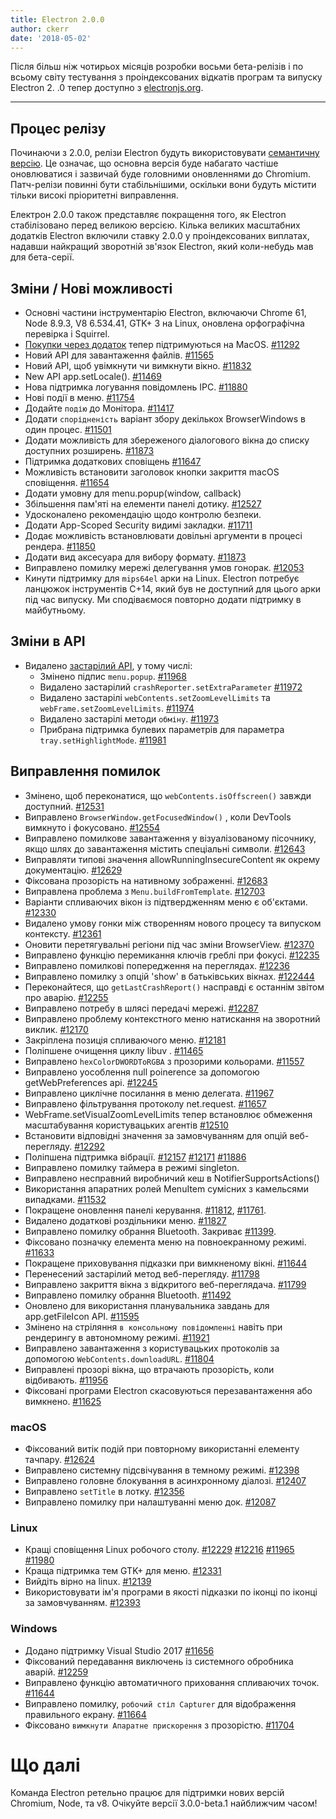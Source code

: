 ```yaml
---
title: Electron 2.0.0
author: ckerr
date: '2018-05-02'
---
```


Після більш ніж чотирьох місяців розробки восьми бета-релізів і по всьому світу тестування з проіндексованих відкатів програм та випуску Electron 2. .0 тепер доступно з [electronjs.org](https://electronjs.org/).

---

## Процес релізу

Починаючи з 2.0.0, релізи Electron будуть використовувати [семантичну версію](https://electronjs.org/blog/electron-2-semantic-boogaloo). Це означає, що основна версія буде набагато частіше оновлюватися і зазвичай буде головними оновленнями до Chromium. Патч-релізи повинні бути стабільнішими, оскільки вони будуть містити тільки високі пріоритетні виправлення.

Електрон 2.0.0 також представляє покращення того, як Electron стабілізовано перед великою версією. Кілька великих масштабних додатків Electron включили ставку 2.0.0 у проіндексованих виплатах, надавши найкращий зворотній зв'язок Electron, який коли-небудь мав для бета-серії.

## Зміни / Нові можливості

 * Основні частини інструментарію Electron, включаючи Chrome 61, Node 8.9.3, V8 6.534.41, GTK+ 3 на Linux, оновлена орфографічна перевірка і Squirrel.
 * [Покупки через додаток](https://electronjs.org/blog/in-app-purchases) тепер підтримуються на MacOS. [#11292](https://github.com/electron/electron/pull/11292)
 * Новий API для завантаження файлів. [#11565](https://github.com/electron/electron/pull/11565)
 * Новий API, щоб увімкнути чи вимкнути вікно. [#11832](https://github.com/electron/electron/pull/11832)
 * New API app.setLocale(). [#11469](https://github.com/electron/electron/pull/11469)
 * Нова підтримка логування повідомлень IPC. [#11880](https://github.com/electron/electron/pull/11880)
 * Нові події в меню. [#11754](https://github.com/electron/electron/pull/11754)
 * Додайте `подію` до Монітора. [#11417](https://github.com/electron/electron/pull/11417)
 * Додати `спорідненість` варіант збору декількох BrowserWindows в один процес. [#11501](https://github.com/electron/electron/pull/11501)
 * Додати можливість для збереженого діалогового вікна до списку доступних розширень. [#11873](https://github.com/electron/electron/pull/11873)
 * Підтримка додаткових сповіщень [#11647](https://github.com/electron/electron/pull/11647)
 * Можливість встановити заголовок кнопки закриття macOS сповіщення. [#11654](https://github.com/electron/electron/pull/11654)
 * Додати умовну для menu.popup(window, callback)
 * Збільшення пам'яті на елементи панелі дотику. [#12527](https://github.com/electron/electron/pull/12527)
 * Удосконалено рекомендацію щодо контролю безпеки.
 * Додати App-Scoped Security видимі закладки. [#11711](https://github.com/electron/electron/pull/11711)
 * Додає можливість встановлювати довільні аргументи в процесі рендера. [#11850](https://github.com/electron/electron/pull/11850)
 * Додати вид аксесуара для вибору формату. [#11873](https://github.com/electron/electron/pull/11873)
 * Виправлено помилку мережі делегування умов гонорак. [#12053](https://github.com/electron/electron/pull/12053)
 * Кинути підтримку для `mips64el` арки на Linux. Electron потребує ланцюжок інструментів C+14, який був не доступний для цього арки під час випуску. Ми сподіваємося повторно додати підтримку в майбутньому.

## Зміни в API

 * Видалено [застарілий API](https://github.com/electron/electron/blob/v2.0.0-beta.8/docs/tutorial/planned-breaking-changes.md), у тому числі:
   * Змінено підпис `menu.popup`. [#11968](https://github.com/electron/electron/pull/11968)
   * Видалено застарілий `crashReporter.setExtraParameter` [#11972](https://github.com/electron/electron/pull/11972)
   * Видалено застарілі `webContents.setZoomLevelLimits` та `webFrame.setZoomLevelLimits`. [#11974](https://github.com/electron/electron/pull/11974)
   * Видалено застарілі методи `обміну`. [#11973](https://github.com/electron/electron/pull/11973)
   * Прибрана підтримка булевих параметрів для параметра `tray.setHighlightMode`. [#11981](https://github.com/electron/electron/pull/11981)

## Виправлення помилок

 * Змінено, щоб переконатися, що `webContents.isOffscreen()` завжди доступний. [#12531](https://github.com/electron/electron/pull/12531)
 * Виправлено `BrowserWindow.getFocusedWindow()` , коли DevTools вимкнуто і фокусовано. [#12554](https://github.com/electron/electron/pull/12554)
 * Виправлено помилкове завантаження у візуалізованому пісочнику, якщо шлях до завантаження містить спеціальні символи. [#12643](https://github.com/electron/electron/pull/12643)
 * Виправляти типові значення allowRunningInsecureContent як окрему документацію. [#12629](https://github.com/electron/electron/pull/12629)
 * Фіксована прозорість на нативному зображенні. [#12683](https://github.com/electron/electron/pull/12683)
 * Виправлена проблема з `Menu.buildFromTemplate`. [#12703](https://github.com/electron/electron/pull/12703)
 * Варіанти спливаючих вікон із підтвердженням меню є об'єктами. [#12330](https://github.com/electron/electron/pull/12330)
 * Видалено умову гонки між створенням нового процесу та випуском контексту. [#12361](https://github.com/electron/electron/pull/12361)
 * Оновити перетягувальні регіони під час зміни BrowserView. [#12370](https://github.com/electron/electron/pull/12370)
 * Виправлено функцію перемикання ключів греблі при фокусі. [#12235](https://github.com/electron/electron/pull/12235)
 * Виправлено помилкові попередження на переглядах. [#12236](https://github.com/electron/electron/pull/12236)
 * Виправлено помилку з опцій 'show' в батьківських вікнах. [#122444](https://github.com/electron/electron/pull/122444)
 * Переконайтеся, що `getLastCrashReport()` насправді є останнім звітом про аварію. [#12255](https://github.com/electron/electron/pull/12255)
 * Виправлено потребу в шлясі передачі мережі. [#12287](https://github.com/electron/electron/pull/12287)
 * Виправлено проблему контекстного меню натискання на зворотний виклик. [#12170](https://github.com/electron/electron/pull/12170)
 * Закріплена позиція спливаючого меню. [#12181](https://github.com/electron/electron/pull/12181)
 * Поліпшене очищення циклу libuv . [#11465](https://github.com/electron/electron/pull/11465)
 * Виправлено `hexColorDWORDToRGBA` з прозорими кольорами. [#11557](https://github.com/electron/electron/pull/11557)
 * Виправлено уособлення null poinerence за допомогою getWebPreferences api. [#12245](https://github.com/electron/electron/pull/12245)
 * Виправлено циклічне посилання в меню делегата. [#11967](https://github.com/electron/electron/pull/11967)
 * Виправлено фільтрування протоколу net.request. [#11657](https://github.com/electron/electron/pull/11657)
 * WebFrame.setVisualZoomLevelLimits тепер встановлює обмеження масштабування користувацьких агентів [#12510](https://github.com/electron/electron/pull/12510)
 * Встановити відповідні значення за замовчуванням для опцій веб-перегляду. [#12292](https://github.com/electron/electron/pull/12292)
 * Поліпшена підтримка вібрації. [#12157](https://github.com/electron/electron/pull/12157) [#12171](https://github.com/electron/electron/pull/12171) [#11886](https://github.com/electron/electron/pull/11886)
 * Виправлено помилку таймера в режимі singleton.
 * Виправлено несправний виробничий кеш в NotifierSupportsActions()
 * Використання апаратних ролей MenuItem сумісних з камельсями випадками. [#11532](https://github.com/electron/electron/pull/11532)
 * Покращене оновлення панелі керування. [#11812](https://github.com/electron/electron/pull/11812), [#11761](https://github.com/electron/electron/pull/11761).
 * Видалено додаткові роздільники меню. [#11827](https://github.com/electron/electron/pull/11827)
 * Виправлено помилку обрання Bluetooth. Закриває [#11399](https://github.com/electron/electron/pull/11399).
 * Фіксовано позначку елемента меню на повноекранному режимі. [#11633](https://github.com/electron/electron/pull/11633)
 * Покращене приховування підказки при вимкненому вікні. [#11644](https://github.com/electron/electron/pull/11644)
 * Перенесений застарілий метод веб-перегляду. [#11798](https://github.com/electron/electron/pull/11798)
 * Виправлено закриття вікна з відкритого веб-переглядача. [#11799](https://github.com/electron/electron/pull/11799)
 * Виправлено помилку обрання Bluetooth. [#11492](https://github.com/electron/electron/pull/11492)
 * Оновлено для використання планувальника завдань для app.getFileIcon API. [#11595](https://github.com/electron/electron/pull/11595)
 * Змінено на стріляння `в консольному повідомленні` навіть при рендерингу в автономному режимі. [#11921](https://github.com/electron/electron/pull/11921)
 * Виправлено завантаження з користувацьких протоколів за допомогою `WebContents.downloadURL`. [#11804](https://github.com/electron/electron/pull/11804)
 * Виправлені прозорі вікна, що втрачають прозорість, коли відбивають. [#11956](https://github.com/electron/electron/pull/11956)
 * Фіксовані програми Electron скасовуються перезавантаження або вимкнено. [#11625](https://github.com/electron/electron/pull/11625)

### macOS
 * Фіксований витік подій при повторному використанні елементу тачпару. [#12624](https://github.com/electron/electron/pull/12624)
 * Виправлено системну підсвічування в темному режимі. [#12398](https://github.com/electron/electron/pull/12398)
 * Виправлено головне блокування в асинхронному діалозі. [#12407](https://github.com/electron/electron/pull/12407)
 * Виправлено `setTitle` в лотку. [#12356](https://github.com/electron/electron/pull/12356)
 * Виправлено помилку при налаштуванні меню док. [#12087](https://github.com/electron/electron/pull/12087)

### Linux
 * Кращі сповіщення Linux робочого столу. [#12229](https://github.com/electron/electron/pull/12229) [#12216](https://github.com/electron/electron/pull/12216) [#11965](https://github.com/electron/electron/pull/11965) [#11980](https://github.com/electron/electron/pull/11980)
 * Краща підтримка тем GTK+ для меню. [#12331](https://github.com/electron/electron/pull/12331)
 * Вийдіть вірно на linux. [#12139](https://github.com/electron/electron/pull/12139)
 * Використовувати ім'я програми в якості підказки по іконці по іконці за замовчуванням. [#12393](https://github.com/electron/electron/pull/12393)

### Windows
 * Додано підтримку Visual Studio 2017 [#11656](https://github.com/electron/electron/pull/11656)
 * Фіксований передавання виключень із системного обробника аварій. [#12259](https://github.com/electron/electron/pull/12259)
 * Виправлено функцію автоматичного приховання спливаючих точок. [#11644](https://github.com/electron/electron/pull/11644)
 * Виправлено помилку, `робочий стіл Capturer` для відображення правильного екрану. [#11664](https://github.com/electron/electron/pull/11664)
 * Фіксовано `вимкнути Апаратне прискорення` з прозорістю. [#11704](https://github.com/electron/electron/pull/11704)

# Що далі

Команда Electron ретельно працює для підтримки нових версій Chromium, Node, та v8. Очікуйте версії 3.0.0-beta.1 найближчим часом!
